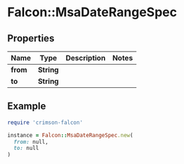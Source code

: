 # Falcon::MsaDateRangeSpec

## Properties

| Name | Type | Description | Notes |
| ---- | ---- | ----------- | ----- |
| **from** | **String** |  |  |
| **to** | **String** |  |  |

## Example

```ruby
require 'crimson-falcon'

instance = Falcon::MsaDateRangeSpec.new(
  from: null,
  to: null
)
```

